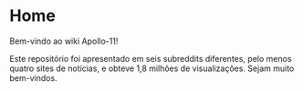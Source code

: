 # Home
Bem-vindo ao wiki Apollo-11!

Este repositório foi apresentado em seis subreddits diferentes, pelo menos quatro sites de notícias, e obteve 1,8 milhões de visualizações. Sejam muito bem-vindos.